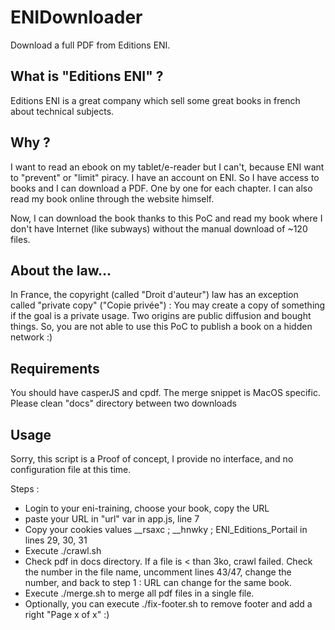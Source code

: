 ENIDownloader
=============

Download a full PDF from Editions ENI.

What is "Editions ENI" ?
------------------------

Editions ENI is a great company which sell some great books in french about technical subjects.

Why ?
-----

I want to read an ebook on my tablet/e-reader but I can't, because ENI want to "prevent" or "limit" piracy. 
I have an account on ENI. So I have access to books and I can download a PDF. One by one for each chapter. 
I can also read my book online through the website himself.
 
Now, I can download the book thanks to this PoC and read my book where I don't have Internet (like subways) without the
manual download of ~120 files.

About the law...
----------------

In France, the copyright (called "Droit d'auteur") law has an exception called "private copy" ("Copie privée") :
You may create a copy of something if the goal is a private usage. Two origins are public diffusion and bought things.
So, you are not able to use this PoC to publish a book on a hidden network :)

Requirements
------------

You should have casperJS and cpdf. The merge snippet is MacOS specific. Please clean "docs" directory between 
two downloads

Usage
-----

Sorry, this script is a Proof of concept, I provide no interface, and no configuration file at this time.

Steps :
- Login to your eni-training, choose your book, copy the URL
- paste your URL in "url" var in app.js, line 7
- Copy your cookies values __rsaxc ; __hnwky ; ENI_Editions_Portail in lines 29, 30, 31
- Execute ./crawl.sh
- Check pdf in docs directory. If a file is < than 3ko, crawl failed. Check the number in the file name, 
uncomment lines 43/47, change the number, and back to step 1 : URL can change for the same book.
- Execute ./merge.sh to merge all pdf files in a single file. 
- Optionally, you can execute ./fix-footer.sh to remove footer and add a right "Page x of x" :)